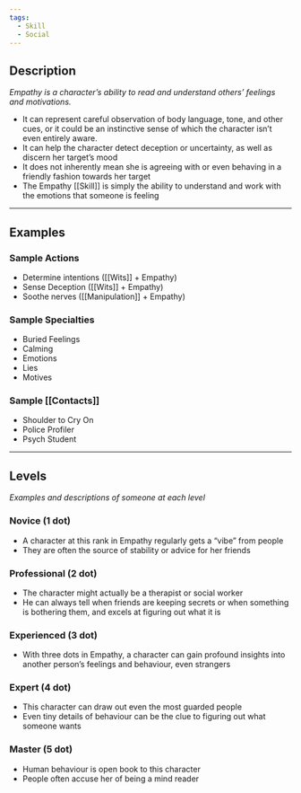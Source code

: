 ```yaml
---
tags:
  - Skill
  - Social
---
```


## Description

_Empathy is a character’s ability to read and understand others’ feelings and motivations._
- It can represent careful observation of body language, tone, and other cues, or it could be an instinctive sense of which the character isn’t even entirely aware.
- It can help the character detect deception or uncertainty, as well as discern her target’s mood
- It does not inherently mean she is agreeing with or even behaving in a friendly fashion towards her target
- The Empathy [[Skill]] is simply the ability to understand and work with the emotions that someone is feeling

---

## Examples

### Sample Actions

- Determine intentions ([[Wits]] + Empathy)
- Sense Deception ([[Wits]] + Empathy)
- Soothe nerves ([[Manipulation]] + Empathy)

### Sample Specialties

- Buried Feelings
- Calming
- Emotions
- Lies
- Motives

### Sample [[Contacts]]

- Shoulder to Cry On
- Police Profiler
- Psych Student

---

## Levels

_Examples and descriptions of someone at each level_

### Novice (1 dot)

- A character at this rank in Empathy regularly gets a “vibe” from people
- They are often the source of stability or advice for her friends

### Professional (2 dot)

- The character might actually be a therapist or social worker
- He can always tell when friends are keeping secrets or when something is bothering them, and excels at figuring out what it is

### Experienced (3 dot)

- With three dots in Empathy, a character can gain profound insights into another person’s feelings and behaviour, even strangers

### Expert (4 dot)

- This character can draw out even the most guarded people
- Even tiny details of behaviour can be the clue to figuring out what someone wants

### Master (5 dot)

- Human behaviour is open book to this character
- People often accuse her of being a mind reader

